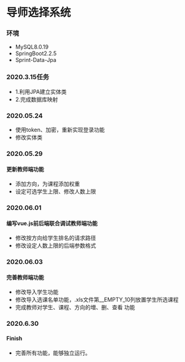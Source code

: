 # 导师选择系统

### 环境

* MySQL8.0.19
* SpringBoot2.2.5
* Sprint-Data-Jpa

### 2020.3.15任务

* 1.利用JPA建立实体类
* 2.完成数据库映射

### 2020.05.24
+ 使用token、加密，重新实现登录功能
+ 修改实体类

### 2020.05.29
#### 更新教师端功能
+ 添加方向，为课程添加权重
+ 设定可选学生上限、修改人数上限

### 2020.06.01
#### 编写vue.js前后端联合调试教师端功能
+ 修改按方向给学生排名的请求路径
+ 修改设定人数上限的后端参数格式

### 2020.06.03
#### 完善教师端功能
- 修改导入学生功能
- 修改导入选课名单功能，.xls文件第__EMPTY_10列放置学生所选课程
- 完成教师对学生、课程、方向的増、删、查看 功能

### 2020.6.30
#### Finish
- 完善所有功能，能够独立运行。